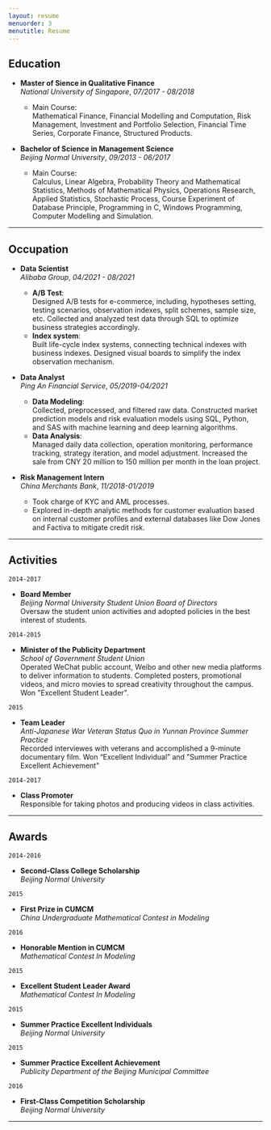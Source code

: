 ```yaml
---
layout: resume
menuorder: 3
menutitle: Resume
---
```


## Education

- __Master of Sience in Qualitative Finance__ <br>
_National University of Singapore_, _07/2017 - 08/2018_ 

    - Main Course:     
    Mathematical Finance, Financial Modelling and Computation, Risk Management, Investment and Portfolio Selection, Financial Time Series, Corporate Finance, Structured Products.

- __Bachelor of Science in Management Science__   
_Beijing Normal University_, _09/2013 - 06/2017_ 

    - Main Course:    
    Calculus, Linear Algebra, Probability Theory and Mathematical Statistics, Methods of Mathematical Physics, Operations Research, Applied Statistics, Stochastic Process, Course Experiment of Database Principle, Programming in C, Windows Programming, Computer Modelling and Simulation.


***

## Occupation

- __Data Scientist__<br>
_Alibaba Group_, _04/2021 - 08/2021_ 

    - __A/B Test__:  <br>
    Designed A/B tests for e-commerce, including, hypotheses setting, testing scenarios, observation indexes, split schemes, sample size, etc. Collected and analyzed test data through SQL to optimize business strategies accordingly.<br>
    - __Index system__: <br>
    Built life-cycle index systems, connecting technical indexes with business indexes. Designed visual boards to simplify the index observation mechanism.

- __Data Analyst__<br>
_Ping An Financial Service_, _05/2019-04/2021_ 

    - __Data Modeling__: <br>
Collected, preprocessed, and filtered raw data. Constructed market prediction models and risk evaluation models using SQL, Python, and SAS with machine learning and deep learning algorithms.<br>
    - __Data Analysis__: <br>
Managed daily data collection, operation monitoring, performance tracking, strategy iteration, and model adjustment. Increased the sale from CNY 20 million to 150 million per month in the loan project.

- __Risk Management Intern__ <br>
_China Merchants Bank_, _11/2018-01/2019_

    - Took charge of KYC and AML processes.
    - Explored in-depth analytic methods for customer evaluation based on internal customer profiles and external databases like Dow Jones and Factiva to mitigate credit risk.
***

## Activities

`2014-2017`
- __Board Member__ <br>
_Beijing Normal University Student Union Board of Directors_   <br>
Oversaw the student union activities and adopted policies in the best interest of students.

`2014-2015`
- __Minister of the Publicity Department__<br>
_School of Government Student Union_       <br>
Operated WeChat public account, Weibo and other new media platforms to deliver information to students. Completed posters, promotional videos, and micro movies to spread creativity throughout the campus. Won "Excellent Student Leader". 

`2015`
- __Team Leader__<br>
_Anti-Japanese War Veteran Status Quo in Yunnan Province Summer Practice_ <br>
Recorded interviewes with veterans and accomplished a 9-minute documentary film. Won “Excellent Individual” and "Summer Practice Excellent Achievement"

`2014-2017`
- __Class Promoter__ <br>
Responsible for taking photos and producing videos in class activities.


***

## Awards

`2014-2016`
- __Second-Class College Scholarship__<br>
_Beijing Normal University_

`2015`
-  __First Prize in CUMCM__<br>
_China Undergraduate Mathematical Contest in Modeling_

`2016`
-  __Honorable Mention in CUMCM__<br>
_Mathematical Contest In Modeling_

`2015`
-  __Excellent Student Leader Award__<br>
_Mathematical Contest In Modeling_

`2015`
-  __Summer Practice Excellent Individuals__<br>
_Beijing Normal University_

`2015`
-  __Summer Practice Excellent Achievement__<br>
_Publicity Department of the Beijing Municipal Committee_

`2016`
- __First-Class Competition Scholarship__<br>
_Beijing Normal University_

***


<!-- ### Footer

Last updated: May 2013 -->


